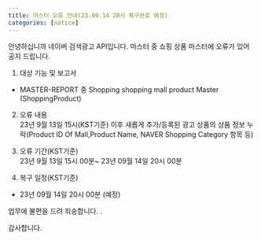 ```yaml
---
title: 마스터 오류 안내(23.09.14 20시 복구완료 예정) 
categories: [notice]
---
```


안녕하십니까 네이버 검색광고 API입니다. 마스터 중 쇼핑 상품 마스터에 오류가 있어 공지 드립니다.<br>

1. 대상 기능 및 보고서<br>
 - MASTER-REPORT 중 Shopping shopping mall product Master (ShoppingProduct)<br>

2. 오류 내용<br>
   23년 9월 13일 15시(KST기준) 이후 새롭게 추가/등록된 광고 상품의 
   상품 정보 누락(Product ID Of Mall,Product Name, NAVER Shopping Category 항목 등)<br>

3. 오류 기간(KST기준)<br>
   23년 9월 13일 15시 00분~ 23년 09월 14일 20시 00분
 
4. 복구 일정(KST기준)<br>
 - 23년 09월 14일 20시 00분 (예정)

업무에 불편을 드려 죄송합니다. .<br>

감사합니다. <br>
